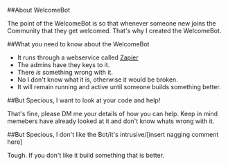 ##About WelcomeBot

The point of the WelcomeBot is so that whenever someone new joins the Community that they get welcomed. That's why I created the WelcomeBot. 

##What you need to know about the WelcomeBot

- It runs through a webservice called [Zapier](http://zapier.com) 
- The admins have they keys to it.
- There *is* something wrong with it.
- No I don't know what it is, otherwise it would be broken.
- It will remain running and active until someone builds something better.

##But Specious, I want to look at your code and help!

That's fine, please DM me your details of how you can help. Keep in mind memebers have already looked at it and don't know whats wrong with it.

##But Specious, I don't like the Bot/it's intrusive/[insert nagging comment here] 

Tough. If you don't like it build something that is better. 

